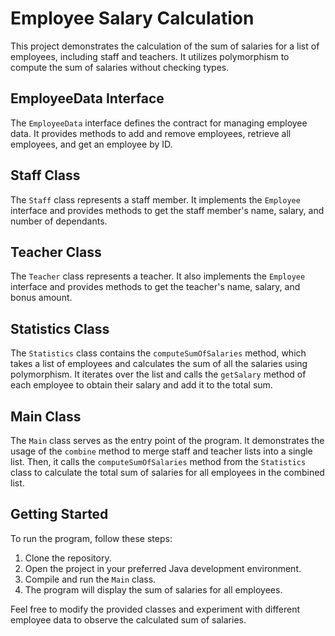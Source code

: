 # Employee Salary Calculation

This project demonstrates the calculation of the sum of salaries for a list of employees, including staff and teachers. It utilizes polymorphism to compute the sum of salaries without checking types.

## EmployeeData Interface

The `EmployeeData` interface defines the contract for managing employee data. It provides methods to add and remove employees, retrieve all employees, and get an employee by ID.

## Staff Class

The `Staff` class represents a staff member. It implements the `Employee` interface and provides methods to get the staff member's name, salary, and number of dependants.

## Teacher Class

The `Teacher` class represents a teacher. It also implements the `Employee` interface and provides methods to get the teacher's name, salary, and bonus amount.

## Statistics Class

The `Statistics` class contains the `computeSumOfSalaries` method, which takes a list of employees and calculates the sum of all the salaries using polymorphism. It iterates over the list and calls the `getSalary` method of each employee to obtain their salary and add it to the total sum.

## Main Class

The `Main` class serves as the entry point of the program. It demonstrates the usage of the `combine` method to merge staff and teacher lists into a single list. Then, it calls the `computeSumOfSalaries` method from the `Statistics` class to calculate the total sum of salaries for all employees in the combined list.

## Getting Started

To run the program, follow these steps:

1. Clone the repository.
2. Open the project in your preferred Java development environment.
3. Compile and run the `Main` class.
4. The program will display the sum of salaries for all employees.

Feel free to modify the provided classes and experiment with different employee data to observe the calculated sum of salaries.

